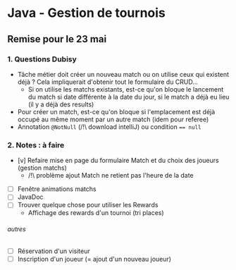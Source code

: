 # Java - Gestion de tournois
## Remise pour le 23 mai


### 1. Questions Dubisy
- Tâche métier doit créer un nouveau match ou on utilise ceux qui existent déjà ?
  Cela impliquerait d'obtenir tout le formulaire du CRUD...
  - Si on utilise les matchs existants, est-ce qu'on bloque le lancement du match si date différente à la date du jour, si le match a déjà eu lieu (il y a déjà des results)
- Pour créer un match, est-ce qu'on bloque si l'emplacement est déjà occupé au même moment par un autre match (idem pour referee)
- Annotation `@NotNull` (/!\\ download intelliJ) ou condition `== null`

### 2. Notes : à faire
- [v] Refaire mise en page du formulaire Match et du choix des joueurs (gestion matchs)
  - /!\\ problème ajout Match ne retient pas l'heure de la date
- [ ] Fenêtre animations matchs
- [ ] JavaDoc
- [ ] Trouver quelque chose pour utiliser les Rewards
  - Affichage des rewards d'un tournoi (tri places)
###### autres
- [ ] Réservation d'un visiteur
- [ ] Inscription d'un joueur (= ajout d'un nouveau joueur)